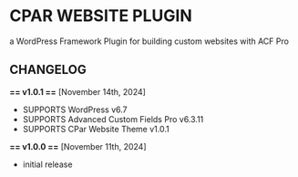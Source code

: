 # CPAR WEBSITE PLUGIN

a WordPress Framework Plugin for building custom websites with ACF Pro

## CHANGELOG

**== v1.0.1 ==** [November 14th, 2024]

- SUPPORTS  WordPress v6.7
- SUPPORTS  Advanced Custom Fields Pro v6.3.11
- SUPPORTS  CPar Website Theme v1.0.1


**== v1.0.0 ==** [November 11th, 2024]

- initial release